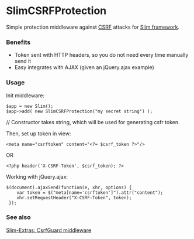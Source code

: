 SlimCSRFProtection
==================

Simple protection middleware against [CSRF](http://en.wikipedia.org/wiki/Cross-site_request_forgery) 
attacks for [Slim framework](http://www.slimframework.com). 

### Benefits

* Token sent with HTTP headers, so you do not need every time manually send it
* Easy integrates with AJAX (given an jQuery.ajax example)

### Usage

Init middleware:

    $app = new Slim();
    $app->add( new SlimCSRFProtection("my secret string") );

// Constructor takes string, which will be used for generating csfr token. 

Then, set up token in view:

    <meta name="csrftoken" content="<?= $csrf_token ?>"/>

OR

    <?php header('X-CSRF-Token', $csrf_token); ?>

Working with jQuery.ajax:

    $(document).ajaxSend(function(e, xhr, options) {
        var token = $("meta[name='csrftoken']").attr("content");
        xhr.setRequestHeader("X-CSRF-Token", token);
     });

### See also

[Slim-Extras: CsrfGuard middleware](https://github.com/codeguy/Slim-Extras/tree/master/Middleware)